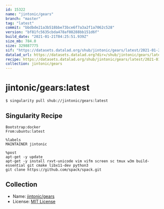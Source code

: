 ```yaml
---
id: 15322
name: "jintonic/gears"
branch: "master"
tag: "latest"
commit: "bbdbde21a3b518bbe73bce6f7a3a2f1a7062c528"
version: "bf81fc5635cbda478af08288bb151d6f"
build_date: "2021-01-21T04:25:51.939Z"
size_mb: 784.0
size: 329887775
sif: "https://datasets.datalad.org/shub/jintonic/gears/latest/2021-01-21-bbdbde21-bf81fc56/bf81fc5635cbda478af08288bb151d6f.sif"
datalad_url: https://datasets.datalad.org?dir=/shub/jintonic/gears/latest/2021-01-21-bbdbde21-bf81fc56/
recipe: https://datasets.datalad.org/shub/jintonic/gears/latest/2021-01-21-bbdbde21-bf81fc56/Singularity
collection: jintonic/gears
---
```


# jintonic/gears:latest

```bash
$ singularity pull shub://jintonic/gears:latest
```

## Singularity Recipe

```singularity
Bootstrap:docker  
From:ubuntu:latest

%labels
MAINTAINER jintonic

%post  
apt-get -y update
apt-get -y install rxvt-unicode vim vifm screen sc tmux w3m build-essential git cmake libx11-dev python3
git clone https://github.com/spack/spack.git
```

## Collection

 - Name: [jintonic/gears](https://github.com/jintonic/gears)
 - License: [MIT License](https://api.github.com/licenses/mit)


